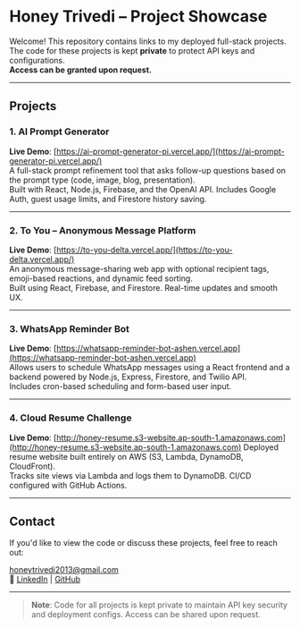 # Honey Trivedi – Project Showcase

Welcome! This repository contains links to my deployed full-stack projects.  
The code for these projects is kept **private** to protect API keys and configurations.  
**Access can be granted upon request.**

---

## Projects

### 1. AI Prompt Generator  
 **Live Demo**: [https://ai-prompt-generator-pi.vercel.app/](https://ai-prompt-generator-pi.vercel.app/)  
A full-stack prompt refinement tool that asks follow-up questions based on the prompt type (code, image, blog, presentation).  
Built with React, Node.js, Firebase, and the OpenAI API. Includes Google Auth, guest usage limits, and Firestore history saving.

---

### 2. To You – Anonymous Message Platform  
**Live Demo**: [https://to-you-delta.vercel.app/](https://to-you-delta.vercel.app/)  
An anonymous message-sharing web app with optional recipient tags, emoji-based reactions, and dynamic feed sorting.  
Built using React, Firebase, and Firestore. Real-time updates and smooth UX.

---

### 3. WhatsApp Reminder Bot  
 **Live Demo**: [https://whatsapp-reminder-bot-ashen.vercel.app](https://whatsapp-reminder-bot-ashen.vercel.app)  
Allows users to schedule WhatsApp messages using a React frontend and a backend powered by Node.js, Express, Firestore, and Twilio API.  
Includes cron-based scheduling and form-based user input.

---

###  4. Cloud Resume Challenge  
 **Live Demo**: [http://honey-resume.s3-website.ap-south-1.amazonaws.com](http://honey-resume.s3-website.ap-south-1.amazonaws.com)
 Deployed resume website built entirely on AWS (S3, Lambda, DynamoDB, CloudFront).  
Tracks site views via Lambda and logs them to DynamoDB. CI/CD configured with GitHub Actions.

---

##  Contact

If you'd like to view the code or discuss these projects, feel free to reach out:

 honeytrivedi2013@gmail.com  
🔗 [LinkedIn](https://www.linkedin.com/in/honey-trivedi-72219b199) | [GitHub](https://github.com/Polaris0110)

---

>  **Note**: Code for all projects is kept private to maintain API key security and deployment configs. Access can be shared upon request.

